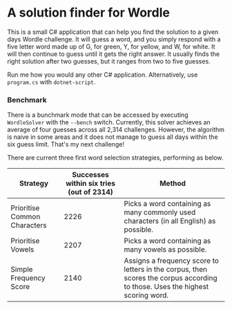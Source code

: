 # A solution finder for Wordle

This is a small C# application that can help you find the solution to a given days Wordle challenge. It will guess a word, and you simply respond with a five letter word made up of G, for green, Y, for yellow, and W, for white. It will then continue to guess until it gets the right answer. It usually finds the right solution after two guesses, but it ranges from two to five guesses.

Run me how you would any other C# application. Alternatively, use `program.cs` with `dotnet-script`.

### Benchmark

There is a bunchmark mode that can be accessed by executing `WordleSolver` with the `--bench` switch. Currently, this solver achieves an average of four guesses across all 2,314 challenges. However, the algorithm is naive in some areas and it does not manage to guess all days within the six guess limit. That's my next challenge!

There are current three first word selection strategies, performing as below.

| Strategy | Successes within six tries (out of 2314) | Method |
| -------- | ---------------------------------------- | ------ |
| Prioritise Common Characters | 2226 | Picks a word containing as many commonly used characters (in all English) as possible. |
| Prioritise Vowels | 2207 | Picks a word containing as many vowels as possible. |
| Simple Frequency Score | 2140 | Assigns a frequency score to letters in the corpus, then scores the corpus according to those. Uses the highest scoring word. |
